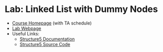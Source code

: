 # Lab: Linked List with Dummy Nodes
 * [Course Homepage](https://www.cs.williams.edu/~cs136) (with TA schedule)
 * [Lab Webpage](https://williams-cs.github.io/cs136-s21-www/labs/linkedlists.html)
 * Useful Links:
    * [Structure5 Documentation](http://www.cs.williams.edu/~bailey/JavaStructures/doc/structure5/index.html)
    * [Structure5 Source Code](http://www.cs.williams.edu/~bailey/JavaStructures/Software_files/structure-source.tgz)
